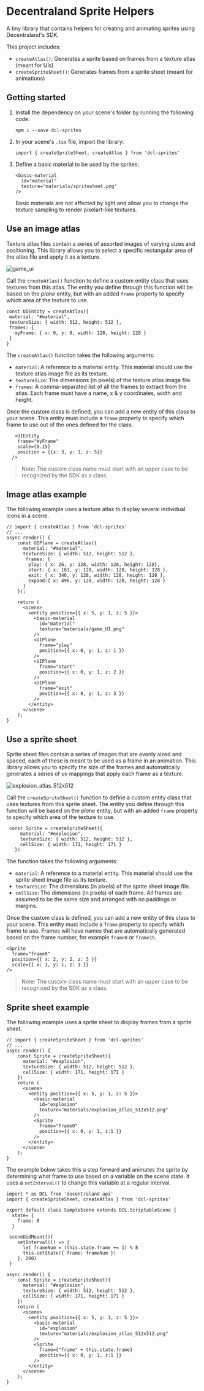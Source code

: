 # Decentraland Sprite Helpers

A tiny library that contains helpers for creating and animating sprites using Decentraland's SDK.

This project includes:

- `createAtlas()`: Generates a sprite based on frames from a texture atlas (meant for UIs)
- `createSpriteSheet()`: Generates frames from a sprite sheet (meant for animations)

## Getting started

1)  Install the dependency on your scene's folder by running the following code:

    `npm i --save dcl-sprites`

2) In your scene's `.tsx` file, import the library:

    `import { createSpriteSheet, createAtlas } from 'dcl-sprites'`

3) Define a basic material to be used by the sprites:

    ```tsx
    <basic-material
      id="material"
      texture="materials/spritesheet.png"
    />
    ```

    Basic materials are not affected by light and allow you to change the texture sampling to render pixelart-like textures.

## Use an image atlas

Texture atlas files contain a series of assorted images of varying sizes and positioning. This library allows you to select a specific rectangular area of the atlas file and apply it as a texture.

![game_ui](https://user-images.githubusercontent.com/3507907/46106671-c4cce500-c1af-11e8-845b-eb76b14a467c.png)

Call the `createAtlas()` function to define a custom entity class that uses textures from this atlas. The entity you define through this function will be based on the _plane_ entity, but with an added `frame` property to specify which area of the texture to use.

 ```tsx
const UIEntity = createAtlas({
  material: "#material",
  textureSize: { width: 512, height: 512 },
  frames: {
    myFrame: { x: 0, y: 0, width: 128, height: 128 }
  }
}
```

The `createAtlas()` function takes the following arguments:

- `material`: A reference to a material entity. This material should use the texture atlas image file as its texture.
- `textureSize`: The dimensions (in pixels) of the texture atlas image file.
- `frames`: A comma-separated list of all the frames to extract from the atlas. Each frame must have a name, x & y coordinates, width and height.

Once the custom class is defined, you can add a new entity of this class to your scene. This entity must include a `frame` property to specify which frame to use out of the ones defined for the class.


```tsx
   <UIEntity
    frame="myFrame"
    scale={0.15}
    position = {{x: 3, y: 1, z: 5}}
  />
```

> Note: The custom class name must start with an upper case to be recognized by the SDK as a class.

## Image atlas example


The following example uses a texture atlas to display several individual icons in a scene.


```tsx
// import { createAtlas } from 'dcl-sprites'
// ...
async render() {
    const UIPlane = createAtlas({
      material: "#material",
      textureSize: { width: 512, height: 512 },
       frames: {
        play: { x: 26, y: 128, width: 128, height: 128},
        start: { x: 183, y: 128, width: 128, height: 128 },
        exit: { x: 346, y: 128, width: 128, height: 128 },
        expand:{ x: 496, y: 128, width: 128, height: 128 }
      }
    });

    return (
      <scene>
        <entity position={{ x: 5, y: 1, z: 5 }}>
          <basic-material
            id="material"
            texture="materials/game_UI.png"
          />
          <UIPlane
            frame="play"
            position={{ x: 0, y: 1, z: 1 }}
          />
          <UIPlane
            frame="start"
            position={{ x: 0, y: 1, z: 2 }}
          />
          <UIPlane
            frame="exit"
            position={{ x: 0, y: 1, z: 3 }}
          />
        </entity>
      </scene>
    );
}
```

## Use a sprite sheet

Sprite sheet files contain a series of images that are evenly sized and spaced, each of these is meant to be used as a frame in an animation. This library allows you to specify the size of the frames and automatically generates a series of uv mappings that apply each frame as a texture.

![explosion_atlas_512x512](https://user-images.githubusercontent.com/3507907/46106673-c72f3f00-c1af-11e8-9886-75eeadd12faf.png)

Call the `createSpriteSheet()` function to define a custom entity class that uses textures from this sprite sheet. The entity you define through this function will be based on the _plane_ entity, but with an added `frame` property to specify which area of the texture to use.

 ```tsx
  const Sprite = createSpriteSheet({
      material: "#explosion",
      textureSize: { width: 512, height: 512 },
      cellSize: { width: 171, height: 171 }
    })
```

The function takes the following arguments:

- `material`: A reference to a material entity. This material should use the sprite sheet image file as its texture.
- `textureSize`: The dimensions (in pixels) of the sprite sheet image file.
- `cellSize`: The dimensions (in pixels) of each frame. All frames are assumed to be the same size and arranged with no paddings or margins.

Once the custom class is defined, you can add a new entity of this class to your scene. This entity must include a `frame` property to specify which frame to use. Frames will have names that are automatically generated based on the frame number, for example `frame0` or `frame15`.


```tsx
<Sprite
  frame="frame0"
  position={{ x: 2, y: 2, z: 3 }}
  scale={{ x: 1, y: 1, z: 1 }}
/>
```
> Note: The custom class name must start with an upper case to be recognized by the SDK as a class.


## Sprite sheet example

The following example uses a sprite sheet to display frames from a sprite sheet.

```tsx
// import { createSpriteSheet } from 'dcl-sprites'
// ...
async render() {
    const Sprite = createSpriteSheet({
      material: "#explosion",
      textureSize: { width: 512, height: 512 },
      cellSize: { width: 171, height: 171 }
    })
    return (
      <scene>
        <entity position={{ x: 5, y: 1, z: 5 }}>
          <basic-material
            id="explosion"
            texture="materials/explosion_atlas_512x512.png"
          /> 
          <Sprite
            frame="frame0"
            position={{ x: 0, y: 1, z:1 }}
          />
        </entity>
      </scene>
    );
}
```

The example below takes this a step forward and animates the sprite by determining what frame to use based on a variable on the scene state. It uses a `setInterval()` to change this variable at a regular interval.


```tsx
import * as DCL from 'decentraland-api'
import { createSpriteSheet, createAtlas } from 'dcl-sprites'

export default class SampleScene extends DCL.ScriptableScene {
  state= {
    frame: 0
  }

 sceneDidMount(){
    setInterval(() => {
      let frameNum = (this.state.frame += 1) % 8
      this.setState({ frame: frameNum })
    }, 200)
 }

async render() {
    const Sprite = createSpriteSheet({
      material: "#explosion",
      textureSize: { width: 512, height: 512 },
      cellSize: { width: 171, height: 171 }
    })
    return (
      <scene>
        <entity position={{ x: 5, y: 1, z: 5 }}>
          <basic-material
            id="explosion"
            texture="materials/explosion_atlas_512x512.png"
          /> 
          <Sprite
            frame={"frame" + this.state.frame}
            position={{ x: 0, y: 1, z:1 }}
          />
        </entity>
      </scene>
    );
}
```
